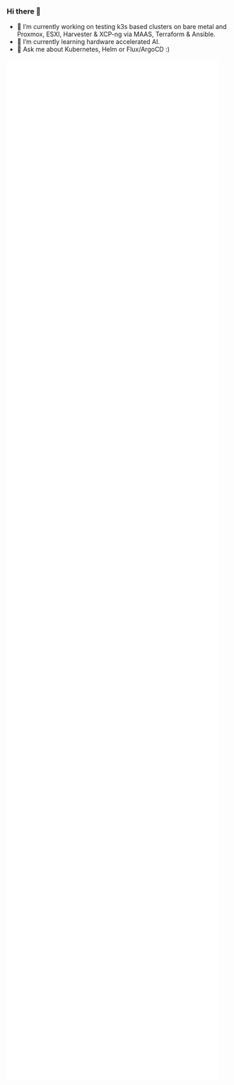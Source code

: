 ### Hi there 👋

- 🔭 I’m currently working on testing k3s based clusters on bare metal and Proxmox, ESXI, Harvester & XCP-ng via MAAS, Terraform & Ansible.
- 🌱 I’m currently learning hardware accelerated AI.
- 💬 Ask me about Kubernetes, Helm or Flux/ArgoCD :)

<img src="https://github.com/dfroberg/dfroberg/blob/main/github-metrics.svg" width="95%">
<!--
**dfroberg/dfroberg** is a ✨ _special_ ✨ repository because its `README.md` (this file) appears on your GitHub profile.

Here are some ideas to get you started:

- 🔭 I’m currently working on ...
- 🌱 I’m currently learning ...
- 👯 I’m looking to collaborate on ...
- 🤔 I’m looking for help with ...
- 💬 Ask me about ...
- 📫 How to reach me: ...
- 😄 Pronouns: ...
- ⚡ Fun fact: ...
-->
